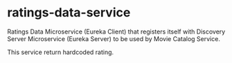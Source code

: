 # ratings-data-service
Ratings Data Microservice (Eureka Client) that registers itself with Discovery Server Microservice (Eureka Server) to be used by Movie Catalog Service.

This service return hardcoded rating.
